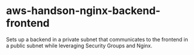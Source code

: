 # aws-handson-nginx-backend-frontend
Sets up a backend in a private subnet that communicates to the frontend in a public subnet while leveraging Security Groups and Nginx.

